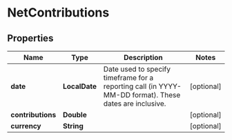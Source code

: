 

# NetContributions


## Properties

| Name | Type | Description | Notes |
|------------ | ------------- | ------------- | -------------|
|**date** | **LocalDate** | Date used to specify timeframe for a reporting call (in YYYY-MM-DD format). These dates are inclusive. |  [optional] |
|**contributions** | **Double** |  |  [optional] |
|**currency** | **String** |  |  [optional] |



